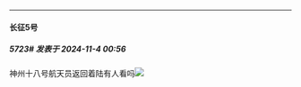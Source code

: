 ﻿
*****

####  长征5号  
##### 5723#       发表于 2024-11-4 00:56

神州十八号航天员返回着陆有人看吗<img src="https://static.saraba1st.com/image/smiley/face2017/057.png" referrerpolicy="no-referrer">

